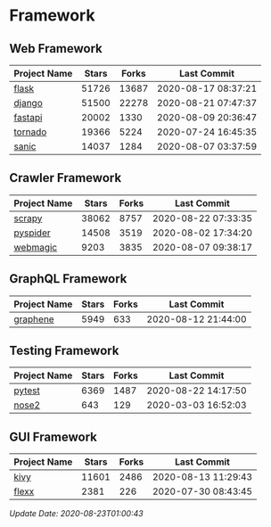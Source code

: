 # Framework

## Web Framework

| Project Name | Stars | Forks | Last Commit |
| ------------ | ----- | ----- | ----------- |
| [flask](https://github.com/pallets/flask) | 51726 | 13687 | 2020-08-17 08:37:21 |
| [django](https://github.com/django/django) | 51500 | 22278 | 2020-08-21 07:47:37 |
| [fastapi](https://github.com/tiangolo/fastapi) | 20002 | 1330 | 2020-08-09 20:36:47 |
| [tornado](https://github.com/tornadoweb/tornado) | 19366 | 5224 | 2020-07-24 16:45:35 |
| [sanic](https://github.com/huge-success/sanic) | 14037 | 1284 | 2020-08-07 03:37:59 |

## Crawler Framework

| Project Name | Stars | Forks | Last Commit |
| ------------ | ----- | ----- | ----------- |
| [scrapy](https://github.com/scrapy/scrapy) | 38062 | 8757 | 2020-08-22 07:33:35 |
| [pyspider](https://github.com/binux/pyspider) | 14508 | 3519 | 2020-08-02 17:34:20 |
| [webmagic](https://github.com/code4craft/webmagic) | 9203 | 3835 | 2020-08-07 09:38:17 |

## GraphQL Framework

| Project Name | Stars | Forks | Last Commit |
| ------------ | ----- | ----- | ----------- |
| [graphene](https://github.com/graphql-python/graphene) | 5949 | 633 | 2020-08-12 21:44:00 |

## Testing Framework

| Project Name | Stars | Forks | Last Commit |
| ------------ | ----- | ----- | ----------- |
| [pytest](https://github.com/pytest-dev/pytest) | 6369 | 1487 | 2020-08-22 14:17:50 |
| [nose2](https://github.com/nose-devs/nose2) | 643 | 129 | 2020-03-03 16:52:03 |

## GUI Framework

| Project Name | Stars | Forks | Last Commit |
| ------------ | ----- | ----- | ----------- |
| [kivy](https://github.com/kivy/kivy) | 11601 | 2486 | 2020-08-13 11:29:43 |
| [flexx](https://github.com/flexxui/flexx) | 2381 | 226 | 2020-07-30 08:43:45 |

*Update Date: 2020-08-23T01:00:43*